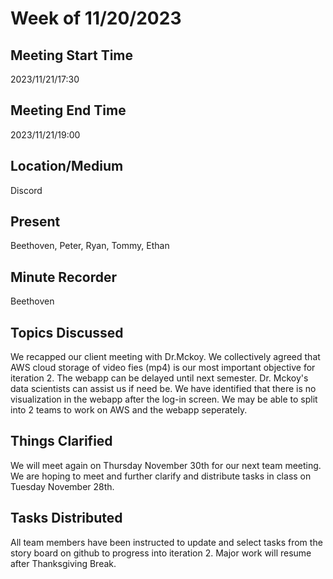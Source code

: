 # Week of 11/20/2023
## Meeting Start Time
2023/11/21/17:30
## Meeting End Time
2023/11/21/19:00
## Location/Medium
Discord
## Present
Beethoven, Peter, Ryan, Tommy, Ethan
## Minute Recorder
Beethoven
## Topics Discussed
We recapped our client meeting with Dr.Mckoy. We collectively agreed that AWS cloud storage of video fies (mp4) is our most important objective for iteration 2. The webapp can be delayed until next semester. Dr. Mckoy's data scientists can assist us if need be. We have identified that there is no visualization in the webapp after the log-in screen. We may be able to split into 2 teams to work on AWS and the webapp seperately. 
## Things Clarified
We will meet again on Thursday November 30th for our next team meeting. We are hoping to meet and further clarify and distribute tasks in class on Tuesday November 28th. 
## Tasks Distributed
All team members have been instructed to update and select tasks from the story board on github to progress into iteration 2. Major work will resume after Thanksgiving Break. 
